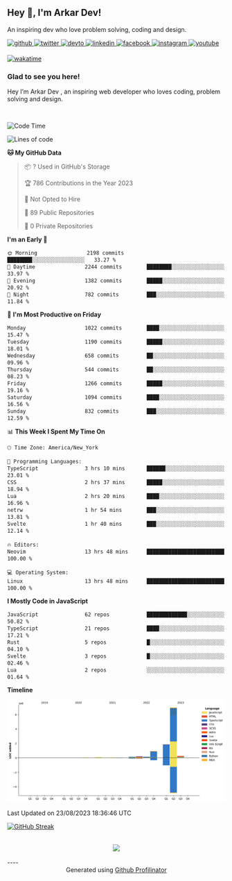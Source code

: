 ## Hey 👋, I'm Arkar Dev!  

An inspiring dev who love problem solving, coding and design.

<a href="https://github.com/Riley1101" target="_blank">
<img src=https://img.shields.io/badge/github-%2324292e.svg?&style=for-the-badge&logo=github&logoColor=white alt=github style="margin-bottom: 5px;" />
</a>
<a href="https://twitter.com/arkardev" target="_blank">
<img src=https://img.shields.io/badge/twitter-%2300acee.svg?&style=for-the-badge&logo=twitter&logoColor=white alt=twitter style="margin-bottom: 5px;" />
</a>
<a href="https://dev.to/riley1101" target="_blank">
<img src=https://img.shields.io/badge/dev.to-%2308090A.svg?&style=for-the-badge&logo=dev.to&logoColor=white alt=devto style="margin-bottom: 5px;" />
</a>
<a href="https://linkedin.com/in/arkar-kaung-myat" target="_blank">
<img src=https://img.shields.io/badge/linkedin-%231E77B5.svg?&style=for-the-badge&logo=linkedin&logoColor=white alt=linkedin style="margin-bottom: 5px;" />
</a>
<a href="https://www.facebook.com/riley.eileen.75" target="_blank">
<img src=https://img.shields.io/badge/facebook-%232E87FB.svg?&style=for-the-badge&logo=facebook&logoColor=white alt=facebook style="margin-bottom: 5px;" />
</a>
<a href="https://instagram.com/rileys1101" target="_blank">
<img src=https://img.shields.io/badge/instagram-%23000000.svg?&style=for-the-badge&logo=instagram&logoColor=white alt=instagram style="margin-bottom: 5px;" />
</a>
<a href="https://www.youtube.com/channel/UC_RfEQCC3gL2AzsFFAABikg" target="_blank">
<img src=https://img.shields.io/badge/youtube-%23EE4831.svg?&style=for-the-badge&logo=youtube&logoColor=white alt=youtube style="margin-bottom: 5px;" />
</a>  
  
[![wakatime](https://wakatime.com/badge/user/cf23b6e3-75f8-4c04-b0e3-273191c8d2ec.svg)](https://wakatime.com/@cf23b6e3-75f8-4c04-b0e3-273191c8d2ec)


### Glad to see you here!  
Hey I’m Arkar Dev , an inspiring web developer who loves coding, problem solving and design.

<br/>

<!--START_SECTION:waka-->
![Code Time](http://img.shields.io/badge/Code%20Time-455%20hrs%2049%20mins-blue)

![Lines of code](https://img.shields.io/badge/From%20Hello%20World%20I%27ve%20Written-10.7%20million%20lines%20of%20code-blue)

**🐱 My GitHub Data** 

> 📦 ? Used in GitHub's Storage 
 > 
> 🏆 786 Contributions in the Year 2023
 > 
> 🚫 Not Opted to Hire
 > 
> 📜 89 Public Repositories 
 > 
> 🔑 0 Private Repositories 
 > 
**I'm an Early 🐤** 

```text
🌞 Morning                2198 commits        ████████░░░░░░░░░░░░░░░░░   33.27 % 
🌆 Daytime                2244 commits        ████████░░░░░░░░░░░░░░░░░   33.97 % 
🌃 Evening                1382 commits        █████░░░░░░░░░░░░░░░░░░░░   20.92 % 
🌙 Night                  782 commits         ███░░░░░░░░░░░░░░░░░░░░░░   11.84 % 
```
📅 **I'm Most Productive on Friday** 

```text
Monday                   1022 commits        ████░░░░░░░░░░░░░░░░░░░░░   15.47 % 
Tuesday                  1190 commits        █████░░░░░░░░░░░░░░░░░░░░   18.01 % 
Wednesday                658 commits         ██░░░░░░░░░░░░░░░░░░░░░░░   09.96 % 
Thursday                 544 commits         ██░░░░░░░░░░░░░░░░░░░░░░░   08.23 % 
Friday                   1266 commits        █████░░░░░░░░░░░░░░░░░░░░   19.16 % 
Saturday                 1094 commits        ████░░░░░░░░░░░░░░░░░░░░░   16.56 % 
Sunday                   832 commits         ███░░░░░░░░░░░░░░░░░░░░░░   12.59 % 
```


📊 **This Week I Spent My Time On** 

```text
🕑︎ Time Zone: America/New_York

💬 Programming Languages: 
TypeScript               3 hrs 10 mins       ██████░░░░░░░░░░░░░░░░░░░   23.01 % 
CSS                      2 hrs 37 mins       █████░░░░░░░░░░░░░░░░░░░░   18.94 % 
Lua                      2 hrs 20 mins       ████░░░░░░░░░░░░░░░░░░░░░   16.96 % 
netrw                    1 hr 54 mins        ███░░░░░░░░░░░░░░░░░░░░░░   13.81 % 
Svelte                   1 hr 40 mins        ███░░░░░░░░░░░░░░░░░░░░░░   12.14 % 

🔥 Editors: 
Neovim                   13 hrs 48 mins      █████████████████████████   100.00 % 

💻 Operating System: 
Linux                    13 hrs 48 mins      █████████████████████████   100.00 % 
```

**I Mostly Code in JavaScript** 

```text
JavaScript               62 repos            █████████████░░░░░░░░░░░░   50.82 % 
TypeScript               21 repos            ████░░░░░░░░░░░░░░░░░░░░░   17.21 % 
Rust                     5 repos             █░░░░░░░░░░░░░░░░░░░░░░░░   04.10 % 
Svelte                   3 repos             █░░░░░░░░░░░░░░░░░░░░░░░░   02.46 % 
Lua                      2 repos             ░░░░░░░░░░░░░░░░░░░░░░░░░   01.64 % 
```



**Timeline**

![Lines of Code chart](https://raw.githubusercontent.com/Riley1101/Riley1101/main/assets/bar_graph.png)


 Last Updated on 23/08/2023 18:36:46 UTC
<!--END_SECTION:waka-->

[![GitHub Streak](https://streak-stats.demolab.com?user=Riley1101)](https://git.io/streak-stats)
  
<br/>  
<div align="center">
<img src="https://komarev.com/ghpvc/?username=Riley1101&&style=flat-square" align="center" />
</div>  
<br/>  
----
<div align="center">Generated using <a href="https://profilinator.rishav.dev/" target="_blank">Github Profilinator</a></div>

